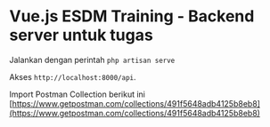 # Vue.js ESDM Training - Backend server untuk tugas

Jalankan dengan perintah `php artisan serve`

Akses `http://localhost:8000/api`.

Import Postman Collection berikut ini [https://www.getpostman.com/collections/491f5648adb4125b8eb8](https://www.getpostman.com/collections/491f5648adb4125b8eb8)
